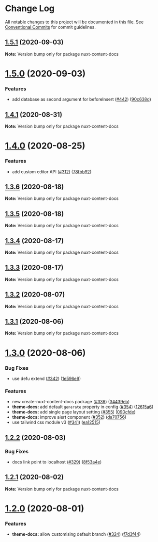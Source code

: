 # Change Log

All notable changes to this project will be documented in this file.
See [Conventional Commits](https://conventionalcommits.org) for commit guidelines.

## [1.5.1](https://github.com/nuxt/content/compare/nuxt-content-docs@1.5.0...nuxt-content-docs@1.5.1) (2020-09-03)

**Note:** Version bump only for package nuxt-content-docs





# [1.5.0](https://github.com/nuxt/content/compare/nuxt-content-docs@1.4.1...nuxt-content-docs@1.5.0) (2020-09-03)


### Features

* add database as second argument for beforeInsert ([#442](https://github.com/nuxt/content/issues/442)) ([90c638d](https://github.com/nuxt/content/commit/90c638d153394a284fa387f3ab868989b901b4f9))





## [1.4.1](https://github.com/nuxt/content/compare/nuxt-content-docs@1.4.0...nuxt-content-docs@1.4.1) (2020-08-31)

**Note:** Version bump only for package nuxt-content-docs





# [1.4.0](https://github.com/nuxt/content/compare/nuxt-content-docs@1.3.6...nuxt-content-docs@1.4.0) (2020-08-25)


### Features

* add custom editor API ([#312](https://github.com/nuxt/content/issues/312)) ([78fbb92](https://github.com/nuxt/content/commit/78fbb92ace7934fc15781dc592dfd2722670897a))





## [1.3.6](https://github.com/nuxt/content/compare/nuxt-content-docs@1.3.5...nuxt-content-docs@1.3.6) (2020-08-18)

**Note:** Version bump only for package nuxt-content-docs





## [1.3.5](https://github.com/nuxt/content/compare/nuxt-content-docs@1.3.4...nuxt-content-docs@1.3.5) (2020-08-18)

**Note:** Version bump only for package nuxt-content-docs





## [1.3.4](https://github.com/nuxt/content/compare/nuxt-content-docs@1.3.3...nuxt-content-docs@1.3.4) (2020-08-17)

**Note:** Version bump only for package nuxt-content-docs





## [1.3.3](https://github.com/nuxt/content/compare/nuxt-content-docs@1.3.2...nuxt-content-docs@1.3.3) (2020-08-17)

**Note:** Version bump only for package nuxt-content-docs





## [1.3.2](https://github.com/nuxt/content/compare/nuxt-content-docs@1.3.1...nuxt-content-docs@1.3.2) (2020-08-07)

**Note:** Version bump only for package nuxt-content-docs





## [1.3.1](https://github.com/nuxt/content/compare/nuxt-content-docs@1.3.0...nuxt-content-docs@1.3.1) (2020-08-06)

**Note:** Version bump only for package nuxt-content-docs





# [1.3.0](https://github.com/nuxt/content/compare/nuxt-content-docs@1.2.2...nuxt-content-docs@1.3.0) (2020-08-06)


### Bug Fixes

* use defu extend ([#342](https://github.com/nuxt/content/issues/342)) ([1e596e9](https://github.com/nuxt/content/commit/1e596e99494124217e124ebc474693084e996d04))


### Features

* new create-nuxt-content-docs package ([#336](https://github.com/nuxt/content/issues/336)) ([34439eb](https://github.com/nuxt/content/commit/34439eb1c339c47e00280a139f8fe5725841751f))
* **theme-docs:** add default `generate` property in config ([#354](https://github.com/nuxt/content/issues/354)) ([12615a6](https://github.com/nuxt/content/commit/12615a6a8297a982c034fc0cf4843d8e7a1bf198))
* **theme-docs:** add single page layout setting ([#355](https://github.com/nuxt/content/issues/355)) ([090cfde](https://github.com/nuxt/content/commit/090cfdeea4e88e1b416ae7e00926fa78e8a819e3))
* **theme-docs:** improve alert component ([#352](https://github.com/nuxt/content/issues/352)) ([da70756](https://github.com/nuxt/content/commit/da70756746535a8b0f8a518aff2bbd29d813c4e9))
* use tailwind css module v3 ([#341](https://github.com/nuxt/content/issues/341)) ([ea12515](https://github.com/nuxt/content/commit/ea125153df920b8f04ac3cc97c9c6fa292d432c7))





## [1.2.2](https://github.com/nuxt/content/compare/nuxt-content-docs@1.2.1...nuxt-content-docs@1.2.2) (2020-08-03)


### Bug Fixes

* docs link point to localhost ([#329](https://github.com/nuxt/content/issues/329)) ([8f53a4e](https://github.com/nuxt/content/commit/8f53a4e9bef6e322eb31a4149954356a9500e1d6))





## [1.2.1](https://github.com/nuxt/content/compare/nuxt-content-docs@1.2.0...nuxt-content-docs@1.2.1) (2020-08-02)

**Note:** Version bump only for package nuxt-content-docs





# [1.2.0](https://github.com/nuxt/content/compare/nuxt-content-docs@1.1.3...nuxt-content-docs@1.2.0) (2020-08-01)


### Features

* **theme-docs:** allow customising default branch ([#324](https://github.com/nuxt/content/issues/324)) ([f7d3f44](https://github.com/nuxt/content/commit/f7d3f4405f6d4d92376d4b108953bb95a74466d4))
